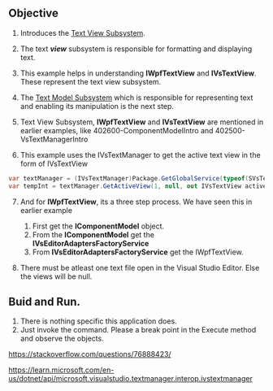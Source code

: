 ## Objective

1. Introduces the [Text View Subsystem](https://learn.microsoft.com/en-us/visualstudio/extensibility/inside-the-editor#text-view-subsystem). 

2. The text ***view*** subsystem is responsible for formatting and displaying text.

3. This example helps in understanding **IWpfTextView** and **IVsTextView**. These represent the text view subsystem.

4. The [Text Model Subsystem](https://learn.microsoft.com/en-us/visualstudio/extensibility/inside-the-editor#text-model-subsystem) which is responsible for representing text and enabling its manipulation is the next step. 

5. Text View Subsystem, **IWpfTextView** and **IVsTextView** are mentioned in earlier examples, like 402600-ComponentModelIntro and 402500-VsTextManagerIntro

6. This example uses the IVsTextManager to get the active text view in the form of IVsTextView
```cs
var textManager = (IVsTextManager)Package.GetGlobalService(typeof(SVsTextManager));
var tempInt = textManager.GetActiveView(1, null, out IVsTextView activeView);
```

7. And for **IWpfTextView**, its a three step process. We have seen this in earlier example
   1. First get the **IComponentModel** object.
   2. From the **IComponentModel** get the **IVsEditorAdaptersFactoryService**
   3. From **IVsEditorAdaptersFactoryService** get the IWpfTextView.

8. There must be atleast one text file open in the Visual Studio Editor. Else the views will be null.

## Buid and Run.

1. There is nothing specific this application does.
2. Just invoke the command. Please a break point in the Execute method and observe the objects.

https://stackoverflow.com/questions/76888423/

https://learn.microsoft.com/en-us/dotnet/api/microsoft.visualstudio.textmanager.interop.ivstextmanager




